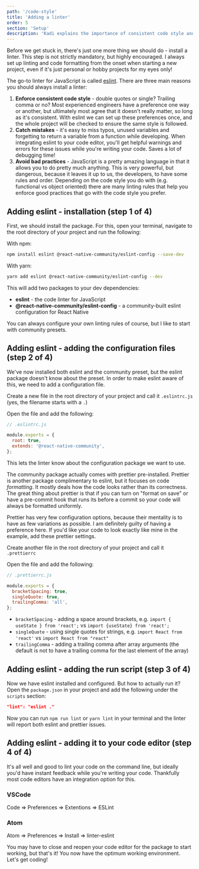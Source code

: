 ```yaml
---
path: '/code-style'
title: 'Adding a linter'
order: 5
section: 'Setup'
description: 'Kadi explains the importance of consistent code style and we install a linter'
---
```


Before we get stuck in, there's just one more thing we should do - install a linter. This step is not strictly mandatory, but highly encouraged. I always set up linting and code formatting from the onset when starting a new project, even if it's just personal or hobby projects for my eyes only!

The go-to linter for JavaScript is called [eslint](https://eslint.org/). There are three main reasons you should always install a linter:

1. **Enforce consistent code style** - double quotes or single? Trailing comma or no? Most experienced engineers have a preference one way or another, but ultimately most agree that it doesn't really matter, so long as it's consistent. With eslint we can set up these preferences once, and the whole project will be checked to ensure the same style is followed.
2. **Catch mistakes** - it's easy to miss typos, unused variables and forgetting to return a variable from a function while developing. When integrating eslint to your code editor, you'll get helpful warnings and errors for these issues while you're writing your code. Saves a lot of debugging time!
3. **Avoid bad practices** - JavaScript is a pretty amazing language in that it allows you to do pretty much anything. This is very powerful, but dangerous, because it leaves it up to us, the developers, to have some rules and order. Depending on the code style you do with (e.g. functional vs object oriented) there are many linting rules that help you enforce good practices that go with the code style you prefer.

## Adding eslint - installation (step 1 of 4)

First, we should install the package. For this, open your terminal, navigate to the root directory of your project and run the following:

With npm:

```sh
npm install eslint @react-native-community/eslint-config --save-dev
```

With yarn:

```sh
yarn add eslint @react-native-community/eslint-config --dev

```

This will add two packages to your dev dependencies:

- **eslint** - the code linter for JavaScript
- **@react-native-community/eslint-config** - a community-built eslint configuration for React Native

You can always configure your own linting rules of course, but I like to start with community presets.

## Adding eslint - adding the configuration files (step 2 of 4)

We've now installed both eslint and the community preset, but the eslint package doesn't know about the preset. In order to make eslint aware of this, we need to add a configuration file.

Create a new file in the root directory of your project and call it `.eslintrc.js` (yes, the filename starts with a `.`)

Open the file and add the following:

```js
// .eslintrc.js

module.exports = {
  root: true,
  extends: '@react-native-community',
};
```

This lets the linter know about the configuration package we want to use.

The community package actually comes with prettier pre-installed. Prettier is another package complimentary to eslint, but it focuses on code _formatting_. It mostly deals how the code looks rather than its correctness. The great thing about prettier is that if you can turn on "format on save" or have a pre-commit hook that runs its before a commit so your code will always be formatted uniformly.

Prettier has very few configuration options, because their mentality is to have as few variations as possible. I am definitely guilty of having a preference here. If you'd like your code to look exactly like mine in the example, add these prettier settings.

Create another file in the root directory of your project and call it `.prettierrc`

Open the file and add the following:

```js
// .prettierrc.js

module.exports = {
  bracketSpacing: true,
  singleQuote: true,
  trailingComma: 'all',
};
```

- `bracketSpacing` - adding a space around brackets, e.g. `import { useState } from 'react';` vs `import {useState} from 'react';`
- `singleQuote` - using single quotes for strings, e.g. `import React from 'react'` vs `import React from "react"`
- `trailingComma` - adding a trailing comma after array arguments (the default is not to have a trailing comma for the last element of the array)

## Adding eslint - adding the run script (step 3 of 4)

Now we have eslint installed and configured. But how to actually run it? Open the `package.json` in your project and add the following under the `scripts` section:

```json
"lint": "eslint ."
```

Now you can run `npm run lint` or `yarn lint` in your terminal and the linter will report both eslint and prettier issues.

## Adding eslint - adding it to your code editor (step 4 of 4)

It's all well and good to lint your code on the command line, but ideally you'd have instant feedback while you're writing your code. Thankfully most code editors have an integration option for this.

### VSCode

Code => Preferences => Extentions => ESLint

### Atom

Atom => Preferences => Install => linter-eslint

You may have to close and reopen your code editor for the package to start working, but that's it! You now have the optimum working environment. Let's get coding!
